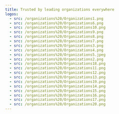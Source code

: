 ```yaml
---
title: Trusted by leading organizations everywhere
logos:
  - src: /organizations%20/Organizations1.png
  - src: /organizations%20/Organizations6.png
  - src: /organizations%20/Organizations10.png
  - src: /organizations%20/Organizations9.png
  - src: /organizations%20/Organizations8.png
  - src: /organizations%20/Organizations7.png
  - src: /organizations%20/Organizations3.png
  - src: /organizations%20/Organizations4.png
  - src: /organizations%20/Organizations5.jpeg
  - src: /organizations%20/Organizations2.png
  - src: /organizations%20/Organizations18.png
  - src: /organizations%20/Organizations11.png
  - src: /organizations%20/Organizations12.png
  - src: /organizations%20/Organizations13.png
  - src: /organizations%20/Organizations19.png
  - src: /organizations%20/Organizations14.png
  - src: /organizations%20/Organizations15.png
  - src: /organizations%20/Organizations16.png
  - src: /organizations%20/Organizations17.png
  - src: /organizations%20/Organizations20.png
---
```


